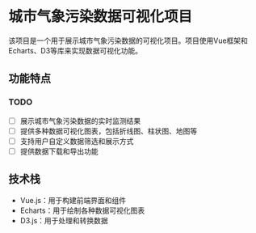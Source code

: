 # 城市气象污染数据可视化项目

该项目是一个用于展示城市气象污染数据的可视化项目。项目使用Vue框架和Echarts、D3等库来实现数据可视化功能。

## 功能特点

### TODO
- [ ] 展示城市气象污染数据的实时监测结果
- [ ] 提供多种数据可视化图表，包括折线图、柱状图、地图等
- [ ] 支持用户自定义数据筛选和展示方式
- [ ] 提供数据下载和导出功能

## 技术栈

- Vue.js：用于构建前端界面和组件
- Echarts：用于绘制各种数据可视化图表
- D3.js：用于处理和转换数据
